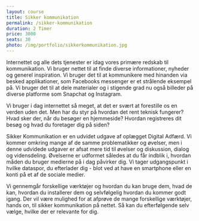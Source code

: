 ```yaml
---
layout: course
title: Sikker kommunikation
permalink: /sikker-kommunikation
duration: 2 Timer
price: 3000
seats: 30
photo: /img/portfolio/sikkerkommunikation.jpg
---
```

Internettet og alle dets tjenester er idag vores primære redskab til kommunikation. Vi bruger nettet til at finde diverse informationer, nyheder og generel inspiration. Vi bruger det til at kommunikere med hinanden via besked applikationer, som Facebooks messenger er et strålende eksempel på. Vi bruger det til at dele materialer og i stigende grad nu også billeder på diverse platforme som Snapchat og Instagram. 

Vi bruger i dag internettet så meget, at det er svært at forestille os en verden uden det. Men har du styr på hvordan det rent teknisk fungerer? Hvad sker der, når du besøger en hjemmeside? Hvordan registreres dit besøg og hvad du foretager dig på siden? 

Sikker Kommunikation er en udvidet udgave af oplægget Digital Adfærd. Vi kommer omkring mange af de samme problematikker og øvelser, men i denne udvidede udgaver er afsat mere tid til øvelser og diskussion, dialog og vidensdeling. 
Øvelserne er udformet således at du får indblik i, hvordan måden du bruger medierne på i dag påvirker dig. Vi tager udgangspunkt i hvilke dataspor, du efterlader dig - blot ved at have en smartphone eller en konti på et af de sociale medier. 

Vi gennemgår forskellige værktøjer og hvordan du kan bruge dem, hvad de kan, hvordan du installerer dem og selvfølgelig hvordan du kommer godt igang. Der vil være mulighed for at afprøve de mange forskellige værktøjer, hands on, til sikker kommunikation på nettet. Så kan du efterfølgende selv vælge, hvilke der er relevante for dig.
